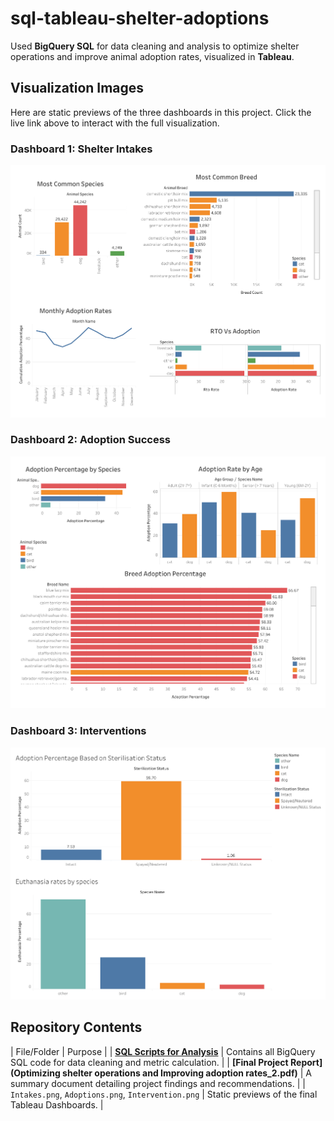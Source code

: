 # sql-tableau-shelter-adoptions
Used **BigQuery SQL** for data cleaning and analysis to optimize shelter operations and improve animal adoption rates, visualized in **Tableau**.

## Visualization Images

Here are static previews of the three dashboards in this project. Click the live link above to interact with the full visualization.

### Dashboard 1: Shelter Intakes
![Static image of Dashboard 1](Intakes.png)

### Dashboard 2: Adoption Success
![Static image of Dashboard 2](Adoptions.png)

### Dashboard 3: Interventions
![Static image of Dashboard 3](Intervention.png)



##  Repository Contents

| File/Folder | Purpose |
| **[SQL Scripts for Analysis](shelter_optimization_queries.sql)** | Contains all BigQuery SQL code for data cleaning and metric calculation. |
| **[Final Project Report](Optimizing shelter operations and Improving adoption rates_2.pdf)** | A summary document detailing project findings and recommendations. |
| `Intakes.png`, `Adoptions.png`, `Intervention.png`  | Static previews of the final Tableau Dashboards. |



